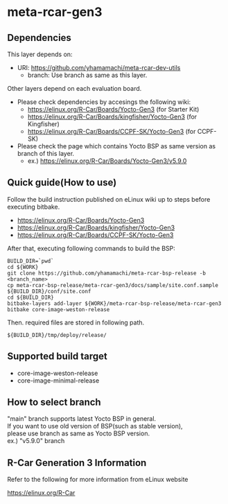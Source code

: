 # meta-rcar-gen3

## Dependencies

This layer depends on:

* URI: https://github.com/yhamamachi/meta-rcar-dev-utils
  * branch: Use branch as same as this layer.

Other layers depend on each evaluation board.
* Please check dependencies by accesings the following wiki:
  * https://elinux.org/R-Car/Boards/Yocto-Gen3 (for Starter Kit)
  * https://elinux.org/R-Car/Boards/kingfisher/Yocto-Gen3 (for Kingfisher)
  * https://elinux.org/R-Car/Boards/CCPF-SK/Yocto-Gen3 (for CCPF-SK)
* Please check the page which contains Yocto BSP as same version as branch of this layer.
  * ex.) https://elinux.org/R-Car/Boards/Yocto-Gen3/v5.9.0

## Quick guide(How to use)

Follow the build instruction published on eLinux wiki up to steps before executing bitbake.
* https://elinux.org/R-Car/Boards/Yocto-Gen3
* https://elinux.org/R-Car/Boards/kingfisher/Yocto-Gen3
* https://elinux.org/R-Car/Boards/CCPF-SK/Yocto-Gen3

After that, executing following commands to build the BSP:
```
BUILD_DIR=`pwd`
cd ${WORK}
git clone https://github.com/yhamamachi/meta-rcar-bsp-release -b <branch_name>
cp meta-rcar-bsp-release/meta-rcar-gen3/docs/sample/site.conf.sample ${BUILD_DIR}/conf/site.conf
cd ${BUILD_DIR}
bitbake-layers add-layer ${WORK}/meta-rcar-bsp-release/meta-rcar-gen3
bitbake core-image-weston-release
```

Then. required files are stored in following path.
```
${BUILD_DIR}/tmp/deploy/release/
```

## Supported build target

- core-image-weston-release
- core-image-minimal-release

## How to select branch

"main" branch supports latest Yocto BSP in general.  
If you want to use old version of BSP(such as stable version),  
please use branch as same as Yocto BSP version.  
ex.) "v5.9.0" branch

## R-Car Generation 3 Information

Refer to the following for more information from eLinux website

https://elinux.org/R-Car


